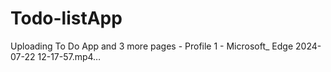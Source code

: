 # Todo-listApp


Uploading To Do App and 3 more pages - Profile 1 - Microsoft_ Edge 2024-07-22 12-17-57.mp4…

